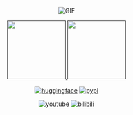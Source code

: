 <div id="title" align=center>

![GIF](https://readme-typing-svg.herokuapp.com?center=true&lines=Ciallo～(∠・ω<+)⌒☆&font=Fira+Code&weight=420&color=F77733AA)

<a href="">
    <img height="135px" src="https://github-readme-stats.vercel.app/api?username=Spr-Aachen&include_all_commits=true&count_private=true&hide_title=true&hide_border=true&show_icons=true&line_height=24&theme=vue"/>
    <img height="135px" src="https://github-readme-stats.vercel.app/api/top-langs/?username=Spr-Aachen&langs_count=8&hide_title=true&hide_border=true&layout=compact&theme=vue"/>
</a>

[![huggingface](https://img.shields.io/badge/HuggingFace-Profile-yellow?logo=HuggingFace)](https://huggingface.co/SprAachen)
[![pypi](https://img.shields.io/badge/PyPI-Projects-blue?logo=PyPI)](https://pypi.org/user/Spr_Aachen)

[![youtube](https://img.shields.io/badge/YouTube-Channel-red?logo=YouTube)](https://www.youtube.com/@Spr_Aachen)
[![bilibili](https://img.shields.io/badge/BiliBili-Space-blue?logo=BiliBili)](https://space.bilibili.com/359461611)

</div>